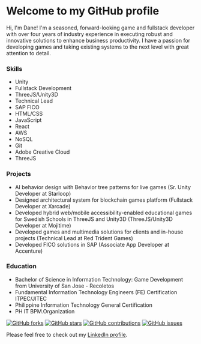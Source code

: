 # Welcome to my GitHub profile

Hi, I'm Dane! I'm a seasoned, forward-looking game and fullstack developer with over four years of industry experience in executing robust and innovative solutions to enhance business productivity. I have a passion for developing games and taking existing systems to the next level with great attention to detail.

### Skills
- Unity
- Fullstack Development
- ThreeJS/Unity3D
- Technical Lead
- SAP FICO
- HTML/CSS
- JavaScript
- React
- AWS
- NoSQL
- Git
- Adobe Creative Cloud
- ThreeJS

### Projects
- AI behavior design with Behavior tree patterns for live games (Sr. Unity Developer at Starloop)
- Designed architectural system for blockchain games platform (Fullstack Developer at Xarcade)
- Developed hybrid web/mobile accessibility-enabled educational games for Swedish Schools in ThreeJS and Unity3D (ThreeJS/Unity3D Developer at Mojitime)
- Developed games and multimedia solutions for clients and in-house projects (Technical Lead at Red Trident Games)
- Developed FICO solutions in SAP (Associate App Developer at Accenture)

### Education
- Bachelor of Science in Information Technology: Game Development from University of San Jose - Recoletos
- Fundamental Information Technology Engineers (FE) Certification ITPEC/JITEC
- Philippine Information Technology General Certification
- PH IT BPM.Organization

[![GitHub forks](https://img.shields.io/github/forks/DNAniel213?style=social)](https://github.com/DNAniel213/forks)
[![GitHub stars](https://img.shields.io/github/stars/DNAniel213?style=social)](https://github.com/DNAniel213/stars)
[![GitHub contributions](https://img.shields.io/github/contributions/DNAniel213?style=social)](https://github.com/DNAniel213/contributions)
[![GitHub issues](https://img.shields.io/github/issues/DNAniel213?style=social)](https://github.com/DNAniel213/issues)

Please feel free to check out my [LinkedIn profile](https://www.linkedin.com/in/dnaniel213/). 
